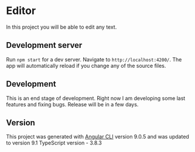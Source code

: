 # Editor

In this project you will be able to edit any text.

## Development server

Run `npm start` for a dev server. Navigate to `http://localhost:4200/`. The app will automatically reload if you change any of the source files.

## Development 

This is an end stage of development.
Right now I am developing some last features and fixing bugs. Release will be in a few days. 

## Version

This project was generated with [Angular CLI](https://github.com/angular/angular-cli) version 9.0.5 and was updated to version 9.1
TypeScript version - 3.8.3
